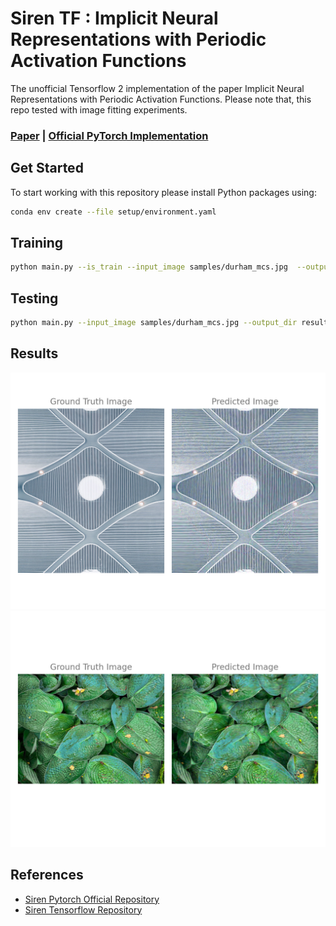 # Siren TF : Implicit Neural Representations with Periodic Activation Functions

The unofficial Tensorflow 2 implementation of the paper Implicit Neural Representations with Periodic Activation Functions. Please note that, this repo tested with image fitting experiments.

### [Paper](https://arxiv.org/abs/2006.09661) | [Official PyTorch Implementation](https://github.com/vsitzmann/siren)


## Get Started
To start working with this repository please install Python packages using:

```sh
conda env create --file setup/environment.yaml
```

## Training
```sh
python main.py --is_train --input_image samples/durham_mcs.jpg  --output_dir results/ 
```

## Testing

```sh
python main.py --input_image samples/durham_mcs.jpg --output_dir results/ 
```

## Results

![example 1](/results/istanbul_airport.png)
![example 2](/results/leaves.png)

## References

- [Siren Pytorch Official Repository](https://github.com/vsitzmann/siren/)
- [Siren Tensorflow Repository](https://github.com/titu1994/tf_SIREN)


